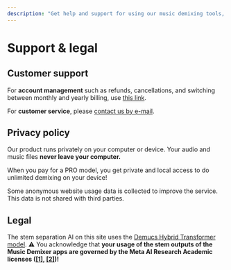 ```yaml
---
description: "Get help and support for using our music demixing tools, whether you're on the web or Android."
---
```


# Support & legal

## Customer support

For **account management** such as refunds, cancellations, and switching between monthly and yearly billing, use [this link](https://billing.stripe.com/p/login/eVacPX8pKexG5tm8ww).

For **customer service**, please [contact us by e-mail](mailto:support@freemusicdemixer.com).

## Privacy policy

Our product runs privately on your computer or device. Your audio and music files **never leave your computer.**

When you pay for a PRO model, you get private and local access to do unlimited demixing on your device!

Some anonymous website usage data is collected to improve the service. This data is not shared with third parties.

## Legal

The stem separation AI on this site uses the [Demucs Hybrid Transformer model](https://github.com/facebookresearch/demucs). ⚠️ You acknowledge that **your usage of the stem outputs of the Music Demixer apps are governed by the Meta AI Research Academic licenses ([[1]](https://github.com/facebookresearch/demucs/issues/327#issuecomment-1134828611), [[2]](https://ai.meta.com/llama/license/))!**

